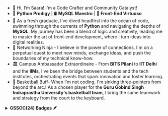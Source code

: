 - 👋 Hi, I’m Saara! I'm a Code Crafter and Community Catalyst!
- 🐍 **Python Prodigy** | 🛢️ **MySQL Maestro** | 🎨 **Front-End Virtuoso**
- 🌱 As a fresh graduate, I've dived headfirst into the ocean of code, swimming through the currents of **Python** and navigating the depths of **MySQL**.
  My journey has been a blend of logic and creativity, leading me to master the art of front-end development, where I turn ideas into digital realities.
- 🤝 Networking Ninja - I believe in the power of connections. I'm on a perpetual quest to meet new minds, exchange ideas, and push the boundaries of my technical know-how.
- 🏛️ Campus Ambassador Extraordinaire - From **BITS Pilani** to **IIT Delhi** and the **IIMs**, I've been the bridge between students and the tech institutes, orchestrating events that spark innovation and foster learning.
- 🏀 Basketball Buff- When I'm not coding, I'm sinking three-pointers from beyond the arc.! As a chosen player for the **Guru Gobind Singh Indraprastha University's basketball team**, I bring the same teamwork and strategy from the court to the keyboard.

<details>	
 <summary><b>GSSOC(24) Badges 🪶</b></summary><br>
<div style='display:flex; align-items:center; gap: 10px;' align='center'><a href="https://gssoc.girlscript.tech/leaderboard">
<img src="https://raw.githubusercontent.com/girlscript/gssoc-website-new/main/public/badges/postman.png" width="100px" height="100px" />
  <img src="https://github.com/girlscript/gssoc-website-new/blob/main/public/badges/1.png" width="100px" height="100px" />
  <img src="https://github.com/girlscript/gssoc-website-new/blob/main/public/badges/2.png" width="100px" height="100px" />
  <img src="https://github.com/girlscript/gssoc-website-new/blob/main/public/badges/3.png" width="100px" height="100px" />
  <img src="https://github.com/girlscript/gssoc-website-new/blob/main/public/badges/4.png" width="100px" height="100px" />
  <img src="https://github.com/girlscript/gssoc-website-new/blob/main/public/badges/5.png" width="100px" height="100px" />
  <img src="https://github.com/girlscript/gssoc-website-new/blob/main/public/badges/6.png" width="105px" height="105px" />
  <img src="https://github.com/girlscript/gssoc-website-new/blob/main/public/badges/7.png" width="100px" height="100px" />
  <img src="https://github.com/girlscript/gssoc-website-new/blob/main/public/badges/8.png" width="100px" height="100px" /></a>
</div>
</details>
<!---
I-Saara/I-Saara is a ✨ special ✨ repository because its `README.md` (this file) appears on your GitHub profile.
You can click the Preview link to take a look at your changes.
--->
